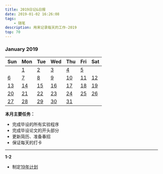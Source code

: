 ```yaml
---
title: 2019日记&日报
date: 2019-01-02 16:26:08
tags:
    - 随笔
description: 用来记录每天的工作-2019
top: 70
---
```



###          January   2019          
Sun | Mon | Tue  | Wed | Thu | Fri | Sat 
---| ---| ---| ---| ---| ---| ---|
  |  | [1](#11) | [2](#12) | [3](#13) | [4](#14) | [5](#15) |
 [6](#16) | [7](#17) | [8](#18) | [9](#19) | [10](#110) | [11](#111) | [12](#112) |
 [13](#113) | [14](#114) | [15](#115) | [16](#116) | [17](#117) | [18](#118) | [19](#119) |
 [20](#120) | [21](#121) | [22](#122) | [23](#123) | [24](#124) | [25](#125) | [26](#126) |
 [27](#127) | [28](#128) | [29](#129) | [30](#130) | [31](#131) |

**本月主要任务：**
- 完成毕设的所有实验程序
- 完成毕设论文的开头部分
- 更新简历、准备春招
- 保证每天的打卡

---
 **<span id="12">1-2</span>**
 - 制定[19年计划](https://junzx.github.io/2019/01/02/year-plan/)